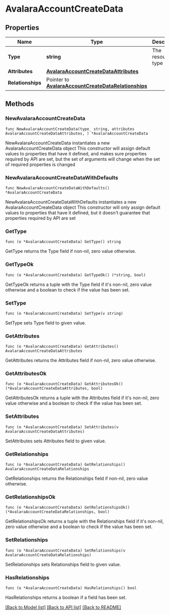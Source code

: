 # AvalaraAccountCreateData

## Properties

Name | Type | Description | Notes
------------ | ------------- | ------------- | -------------
**Type** | **string** | The resource&#39;s type | 
**Attributes** | [**AvalaraAccountCreateDataAttributes**](AvalaraAccountCreateDataAttributes.md) |  | 
**Relationships** | Pointer to [**AvalaraAccountCreateDataRelationships**](AvalaraAccountCreateDataRelationships.md) |  | [optional] 

## Methods

### NewAvalaraAccountCreateData

`func NewAvalaraAccountCreateData(type_ string, attributes AvalaraAccountCreateDataAttributes, ) *AvalaraAccountCreateData`

NewAvalaraAccountCreateData instantiates a new AvalaraAccountCreateData object
This constructor will assign default values to properties that have it defined,
and makes sure properties required by API are set, but the set of arguments
will change when the set of required properties is changed

### NewAvalaraAccountCreateDataWithDefaults

`func NewAvalaraAccountCreateDataWithDefaults() *AvalaraAccountCreateData`

NewAvalaraAccountCreateDataWithDefaults instantiates a new AvalaraAccountCreateData object
This constructor will only assign default values to properties that have it defined,
but it doesn't guarantee that properties required by API are set

### GetType

`func (o *AvalaraAccountCreateData) GetType() string`

GetType returns the Type field if non-nil, zero value otherwise.

### GetTypeOk

`func (o *AvalaraAccountCreateData) GetTypeOk() (*string, bool)`

GetTypeOk returns a tuple with the Type field if it's non-nil, zero value otherwise
and a boolean to check if the value has been set.

### SetType

`func (o *AvalaraAccountCreateData) SetType(v string)`

SetType sets Type field to given value.


### GetAttributes

`func (o *AvalaraAccountCreateData) GetAttributes() AvalaraAccountCreateDataAttributes`

GetAttributes returns the Attributes field if non-nil, zero value otherwise.

### GetAttributesOk

`func (o *AvalaraAccountCreateData) GetAttributesOk() (*AvalaraAccountCreateDataAttributes, bool)`

GetAttributesOk returns a tuple with the Attributes field if it's non-nil, zero value otherwise
and a boolean to check if the value has been set.

### SetAttributes

`func (o *AvalaraAccountCreateData) SetAttributes(v AvalaraAccountCreateDataAttributes)`

SetAttributes sets Attributes field to given value.


### GetRelationships

`func (o *AvalaraAccountCreateData) GetRelationships() AvalaraAccountCreateDataRelationships`

GetRelationships returns the Relationships field if non-nil, zero value otherwise.

### GetRelationshipsOk

`func (o *AvalaraAccountCreateData) GetRelationshipsOk() (*AvalaraAccountCreateDataRelationships, bool)`

GetRelationshipsOk returns a tuple with the Relationships field if it's non-nil, zero value otherwise
and a boolean to check if the value has been set.

### SetRelationships

`func (o *AvalaraAccountCreateData) SetRelationships(v AvalaraAccountCreateDataRelationships)`

SetRelationships sets Relationships field to given value.

### HasRelationships

`func (o *AvalaraAccountCreateData) HasRelationships() bool`

HasRelationships returns a boolean if a field has been set.


[[Back to Model list]](../README.md#documentation-for-models) [[Back to API list]](../README.md#documentation-for-api-endpoints) [[Back to README]](../README.md)


